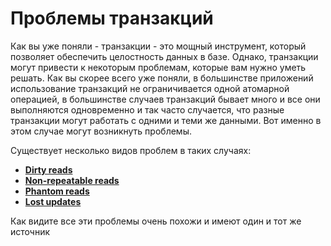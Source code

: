 # Проблемы транзакций

Как вы уже поняли - транзакции - это мощный инструмент, который позволяет обеспечить целостность данных в базе. Однако,
транзакции могут привести к некоторым проблемам, которые вам нужно уметь решать. Как вы скорее всего уже поняли, в
большинстве приложений использование транзакций не ограничивается одной атомарной операцией, в большинстве случаев
транзакций бывает много и все они выполняются одновременно и так часто случается, что разные транзакции могут работать 
с одними и теми же данными. Вот именно в этом случае могут возникнуть проблемы.

Существует несколько видов проблем в таких случаях:
- [**Dirty reads**](problems/dirty-reads.md)
- [**Non-repeatable reads**](problems/non-repeatable-reads.md)
- [**Phantom reads**](problems/phantom-reads.md)
- [**Lost updates**](problems/lost-updates.md)

Как видите все эти проблемы очень похожи и имеют один и тот же источник 